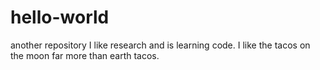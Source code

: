 # hello-world
another repository
I like research and is learning code.
I like the tacos on the moon far more than earth tacos. 
